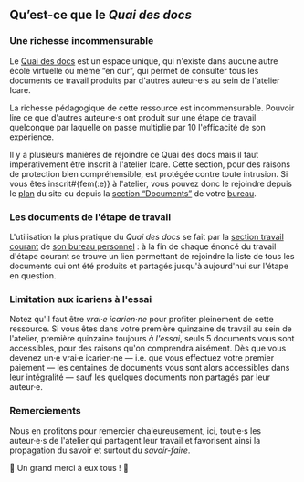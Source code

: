 ## Qu’est-ce que le *Quai des docs*

### Une richesse incommensurable

Le [Quai des docs](qdd/home) est un espace unique, qui n'existe dans aucune autre école virtuelle ou même “en dur”, qui permet de consulter tous les documents de travail produits par d'autres auteur·e·s au sein de l'atelier Icare.

La richesse pédagogique de cette ressource est incommensurable. Pouvoir lire ce que d'autres auteur·e·s ont produit sur une étape de travail quelconque par laquelle on passe multiplie par 10 l'efficacité de son expérience.

Il y a plusieurs manières de rejoindre ce Quai des docs mais il faut impérativement être inscrit à l'atelier Icare. Cette section, pour des raisons de protection bien compréhensible, est protégée contre toute intrusion. Si vous êtes inscrit#{fem(:e)} à l'atelier, vous pouvez donc le rejoindre depuis le [plan](plan) du site ou depuis la [section “Documents”](bureau/documents) de votre [bureau](bureau/home).

### Les documents de l'étape de travail

L'utilisation la plus pratique du *Quai des docs* se fait par la [section travail courant](bureau/travail) de [son bureau personnel](bureau/home) : à la fin de chaque énoncé du travail d'étape courant se trouve un lien permettant de rejoindre la liste de tous les documents qui ont été produits et partagés jusqu'à aujourd'hui sur l'étape en question.

### Limitation aux icariens à l'essai

Notez qu'il faut être *vrai·e icarien·ne* pour profiter pleinement de cette ressource. Si vous êtes dans votre première quinzaine de travail au sein de l'atelier, première quinzaine toujours *à l'essai*, seuls 5 documents vous sont accessibles, pour des raisons qu'on comprendra aisément. Dès que vous devenez un·e vrai·e icarien·ne — i.e. que vous effectuez votre premier paiement — les centaines de documents vous sont alors accessibles dans leur intégralité — sauf les quelques documents non partagés par leur auteur·e.

### Remerciements

Nous en profitons pour remercier chaleureusement, ici, tout·e·s les auteur·e·s de l'atelier qui partagent leur travail et favorisent ainsi la propagation du savoir et surtout du *savoir-faire*.

👏 Un grand merci à eux tous ! 👏
